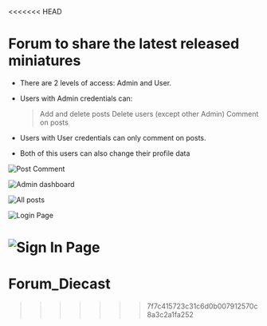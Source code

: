 <<<<<<< HEAD
# Forum to share the latest released miniatures

- There are 2 levels of access: Admin and User.

- Users with Admin credentials can:
  >Add and delete posts
  >Delete users (except other Admin)
  >Comment on posts

- Users with User credentials can only comment on posts.
  
- Both of this users can also change their profile data

![Post Comment](https://github.com/RicardoMSCarvalho/Diecast-Forum/blob/05c2a0367d9b43fcfae9e0054b8b1b42054b0ed1/Comment.PNG)


![Admin dashboard](https://github.com/RicardoMSCarvalho/Diecast-Forum/blob/main/Admin%20Dash.PNG)


![All posts](https://github.com/RicardoMSCarvalho/Diecast-Forum/blob/main/Home.PNG)


![Login Page](https://github.com/RicardoMSCarvalho/Diecast-Forum/blob/main/Login.PNG)


![Sign In Page](https://github.com/RicardoMSCarvalho/Diecast-Forum/blob/main/Register.PNG)
=======
# Forum_Diecast
>>>>>>> 7f7c415723c31c6d0b007912570c8a3c2a1fa252
